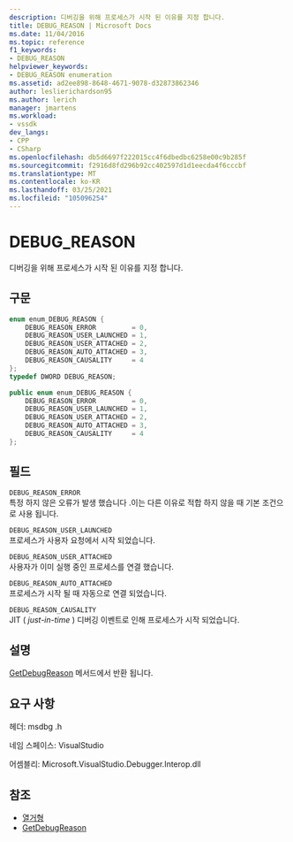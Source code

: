 ```yaml
---
description: 디버깅을 위해 프로세스가 시작 된 이유를 지정 합니다.
title: DEBUG_REASON | Microsoft Docs
ms.date: 11/04/2016
ms.topic: reference
f1_keywords:
- DEBUG_REASON
helpviewer_keywords:
- DEBUG_REASON enumeration
ms.assetid: ad2ee898-8648-4671-9078-d32873862346
author: leslierichardson95
ms.author: lerich
manager: jmartens
ms.workload:
- vssdk
dev_langs:
- CPP
- CSharp
ms.openlocfilehash: db5d6697f222015cc4f6dbedbc6258e00c9b285f
ms.sourcegitcommit: f2916d8fd296b92cc402597d1d1eecda4f6cccbf
ms.translationtype: MT
ms.contentlocale: ko-KR
ms.lasthandoff: 03/25/2021
ms.locfileid: "105096254"
---
```

# <a name="debug_reason"></a>DEBUG_REASON
디버깅을 위해 프로세스가 시작 된 이유를 지정 합니다.

## <a name="syntax"></a>구문

```cpp
enum enum_DEBUG_REASON {
    DEBUG_REASON_ERROR         = 0,
    DEBUG_REASON_USER_LAUNCHED = 1,
    DEBUG_REASON_USER_ATTACHED = 2,
    DEBUG_REASON_AUTO_ATTACHED = 3,
    DEBUG_REASON_CAUSALITY     = 4
};
typedef DWORD DEBUG_REASON;
```

```csharp
public enum enum_DEBUG_REASON {
    DEBUG_REASON_ERROR         = 0,
    DEBUG_REASON_USER_LAUNCHED = 1,
    DEBUG_REASON_USER_ATTACHED = 2,
    DEBUG_REASON_AUTO_ATTACHED = 3,
    DEBUG_REASON_CAUSALITY     = 4
};
```

## <a name="fields"></a>필드
`DEBUG_REASON_ERROR`\
특정 하지 않은 오류가 발생 했습니다 .이는 다른 이유로 적합 하지 않을 때 기본 조건으로 사용 됩니다.

`DEBUG_REASON_USER_LAUNCHED`\
프로세스가 사용자 요청에서 시작 되었습니다.

`DEBUG_REASON_USER_ATTACHED`\
사용자가 이미 실행 중인 프로세스를 연결 했습니다.

`DEBUG_REASON_AUTO_ATTACHED`\
프로세스가 시작 될 때 자동으로 연결 되었습니다.

`DEBUG_REASON_CAUSALITY`\
JIT ( *just-in-time* ) 디버깅 이벤트로 인해 프로세스가 시작 되었습니다.

## <a name="remarks"></a>설명
[GetDebugReason](../../../extensibility/debugger/reference/idebugprocess3-getdebugreason.md) 메서드에서 반환 됩니다.

## <a name="requirements"></a>요구 사항
헤더: msdbg .h

네임 스페이스: VisualStudio

어셈블리: Microsoft.VisualStudio.Debugger.Interop.dll

## <a name="see-also"></a>참조
- [열거형](../../../extensibility/debugger/reference/enumerations-visual-studio-debugging.md)
- [GetDebugReason](../../../extensibility/debugger/reference/idebugprocess3-getdebugreason.md)
